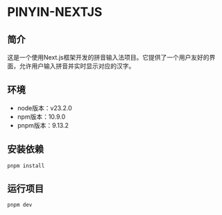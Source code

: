 # PINYIN-NEXTJS
## 简介
这是一个使用Next.js框架开发的拼音输入法项目。它提供了一个用户友好的界面，允许用户输入拼音并实时显示对应的汉字。

## 环境
- node版本：v23.2.0
- npm版本：10.9.0
- pnpm版本：9.13.2
## 安装依赖
```
pnpm install
```
## 运行项目
```
pnpm dev
```
